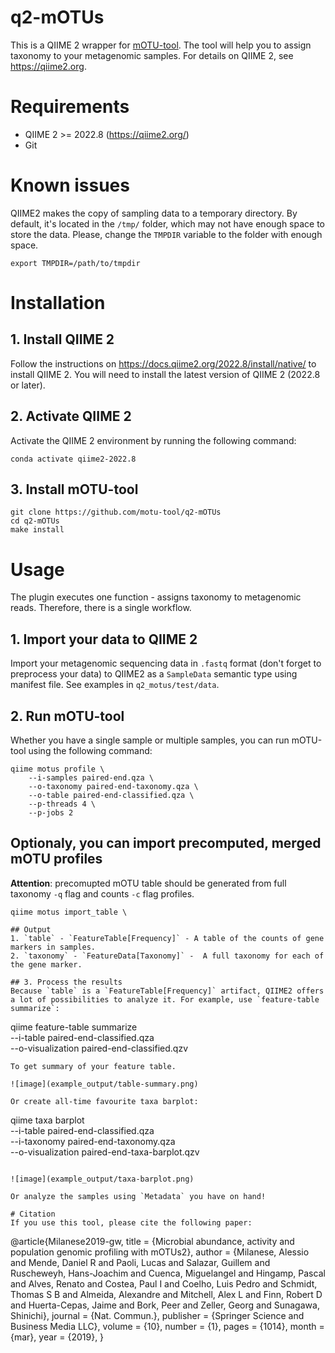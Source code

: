 # q2-mOTUs
This is a QIIME 2 wrapper for [mOTU-tool](https://motu-tool.org/). The tool will help you to assign taxonomy to your metagenomic samples. 
For details on QIIME 2, see https://qiime2.org. 

# Requirements
- QIIME 2 >= 2022.8 (https://qiime2.org/)
- Git

# Known issues
QIIME2 makes the copy of sampling data to a temporary directory. By default, it's located in the `/tmp/` folder, which may not have enough space to store the data. Please, change the `TMPDIR` variable to the folder with enough space.
```
export TMPDIR=/path/to/tmpdir
```

# Installation
## 1. Install QIIME 2
Follow the instructions on https://docs.qiime2.org/2022.8/install/native/ to install QIIME 2. You will need to install the latest version of QIIME 2 (2022.8 or later).
## 2. Activate QIIME 2
Activate the QIIME 2 environment by running the following command:
```
conda activate qiime2-2022.8
```
## 3. Install mOTU-tool
```
git clone https://github.com/motu-tool/q2-mOTUs
cd q2-mOTUs
make install
```

# Usage

The plugin executes one function - assigns taxonomy to metagenomic reads. Therefore, there is a single workflow.
## 1. Import your data to QIIME 2
Import your metagenomic sequencing data in `.fastq` format (don't forget to preprocess your data) to QIIME2 as a `SampleData` semantic type using manifest file. See examples in `q2_motus/test/data`.
## 2. Run mOTU-tool
Whether you have a single sample or multiple samples, you can run mOTU-tool using the following command:
```
qiime motus profile \
    --i-samples paired-end.qza \
    --o-taxonomy paired-end-taxonomy.qza \
    --o-table paired-end-classified.qza \
    --p-threads 4 \
    --p-jobs 2
```

## Optionaly, you can import precomputed, merged mOTU profiles
**Attention**: precomupted mOTU table should be generated from full taxonomy `-q` flag and counts `-c` flag profiles. 

``` 
qiime motus import_table \

## Output 
1. `table` - `FeatureTable[Frequency]` - A table of the counts of gene markers in samples.
2. `taxonomy` - `FeatureData[Taxonomy]` -  A full taxonomy for each of the gene marker.

## 3. Process the results
Because `table` is a `FeatureTable[Frequency]` artifact, QIIME2 offers a lot of possibilities to analyze it. For example, use `feature-table summarize`:
```
qiime feature-table summarize \
    --i-table paired-end-classified.qza \
    --o-visualization paired-end-classified.qzv
```
To get summary of your feature table.

![image](example_output/table-summary.png)

Or create all-time favourite taxa barplot:
```
qiime taxa barplot \
    --i-table paired-end-classified.qza \
    --i-taxonomy paired-end-taxonomy.qza \
    --o-visualization paired-end-taxa-barplot.qzv
```

![image](example_output/taxa-barplot.png)

Or analyze the samples using `Metadata` you have on hand!

# Citation
If you use this tool, please cite the following paper:
```
@article{Milanese2019-gw,
  title     = {Microbial abundance, activity and population genomic profiling
               with mOTUs2},
  author    = {Milanese, Alessio and Mende, Daniel R and Paoli, Lucas and
               Salazar, Guillem and Ruscheweyh, Hans-Joachim and Cuenca,
               Miguelangel and Hingamp, Pascal and Alves, Renato and Costea,
               Paul I and Coelho, Luis Pedro and Schmidt, Thomas S B and
               Almeida, Alexandre and Mitchell, Alex L and Finn, Robert D and
               Huerta-Cepas, Jaime and Bork, Peer and Zeller, Georg and
               Sunagawa, Shinichi},
  journal   = {Nat. Commun.},
  publisher = {Springer Science and Business Media LLC},
  volume    = {10},
  number    = {1},
  pages     = {1014},
  month     = {mar},
  year      = {2019},
}

